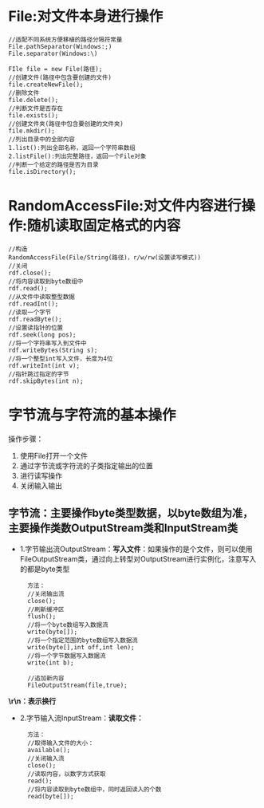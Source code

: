 # File:对文件本身进行操作
	//适配不同系统方便移植的路径分隔符常量
	File.pathSeparator(Windows:;)
	File.separator(Windows:\)
	
	FIle file = new File(路径);
	//创建文件(路径中包含要创建的文件)
	file.createNewFile();
	//删除文件
	file.delete();
	//判断文件是否存在
	file.exists();
	//创建文件夹(路径中包含要创建的文件夹)
	file.mkdir();
	//列出目录中的全部内容
	1.list():列出全部名称，返回一个字符串数组
	2.listFile():列出完整路径，返回一个File对象
	//判断一个给定的路径是否为目录
	file.isDirectory();

# RandomAccessFile:对文件内容进行操作:随机读取固定格式的内容

	//构造
	RandomAccessFile(File/String(路径)，r/w/rw(设置读写模式))
	//关闭
	rdf.close();
	//将内容读取到byte数组中
	rdf.read();
	//从文件中读取整型数据
	rdf.readInt();
	//读取一个字节
	rdf.readByte();
	//设置读指针的位置
	rdf.seek(long pos);
	//将一个字符串写入到文件中
	rdf.writeBytes(String s);
	//将一个整型int写入文件，长度为4位
	rdf.writeInt(int v);
	//指针跳过指定的字节
	rdf.skipBytes(int n);

# 字节流与字符流的基本操作

操作步骤：
1. 使用File打开一个文件  
2. 通过字节流或字符流的子类指定输出的位置  
3. 进行读写操作  
4. 关闭输入输出  

## 字节流：主要操作byte类型数据，以byte数组为准，主要操作类数OutputStream类和InputStream类

* 1.字节输出流OutputStream：**写入文件**：如果操作的是个文件，则可以使用FileOutputStream类，通过向上转型对OutputStream进行实例化，注意写入的都是byte类型

		方法：
		//关闭输出流
		close();
		//刷新缓冲区
		flush();
		//将一个byte数组写入数据流
		write(byte[]);
		//将一个指定范围的byte数组写入数据流
		write(byte[],int off,int len);
		//将一个字节数据写入数据流
		write(int b);

		//追加新内容
		FileOutputStream(file,true);
**\r\n：表示换行**

* 2.字节输入流InputStream：**读取文件：**

		方法：
		//取得输入文件的大小：
		available();
		//关闭输入流
		close();
		//读取内容，以数字方式获取
		read();
		//将内容读取到byte数组中，同时返回读入的个数
		read(byte[]);